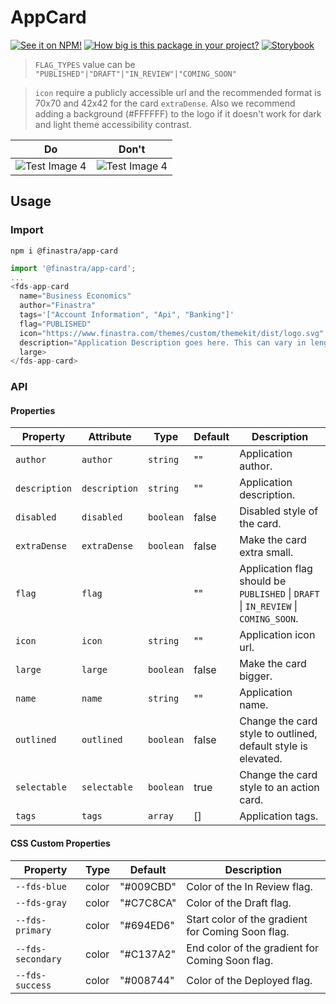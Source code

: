 # AppCard

[![See it on NPM!](https://img.shields.io/npm/v/@finastra/app-card?style=for-the-badge)](https://www.npmjs.com/package/@finastra/app-card)
[![How big is this package in your project?](https://img.shields.io/bundlephobia/minzip/@finastra/app-card?style=for-the-badge)](https://bundlephobia.com/result?p=@finastra/app-card')
[![Storybook](https://shields.io/badge/-Play%20with%20this%20web%20component-2a0481?logo=storybook&style=for-the-badge)](https://finastra.github.io/finastra-design-system/?path=/story/data-display-card-application--default)

> `FLAG_TYPES` value can be `"PUBLISHED"|"DRAFT"|"IN_REVIEW"|"COMING_SOON"`

> `icon` require a publicly accessible url and the recommended format is 70x70 and 42x42 for the card `extraDense`. Also we recommend adding a background (#FFFFFF) to the logo if it doesn't work for dark and light theme accessibility contrast.

| Do                                               | Don't                                            |
| ------------------------------------------------ | ------------------------------------------------ |
| ![Test Image 4](https://i.imgur.com/AFDwskP.png) | ![Test Image 4](https://i.imgur.com/TGHSH9D.png) |

## Usage

### Import

```
npm i @finastra/app-card
```

```ts
import '@finastra/app-card';
...
<fds-app-card
  name="Business Economics"
  author="Finastra"
  tags='["Account Information", "Api", "Banking"]'
  flag="PUBLISHED"
  icon="https://www.finastra.com/themes/custom/themekit/dist/logo.svg"
  description="Application Description goes here. This can vary in length from short to pretty long, so you’ll want to watch that."
  large>
</fds-app-card>
```

### API

<!-- DOC -->

#### Properties

| Property      | Attribute     | Type      | Default | Description                                                                        |
| ------------- | ------------- | --------- | ------- | ---------------------------------------------------------------------------------- |
| `author`      | `author`      | `string`  | ""      | Application author.                                                                |
| `description` | `description` | `string`  | ""      | Application description.                                                           |
| `disabled`    | `disabled`    | `boolean` | false   | Disabled style of the card.                                                        |
| `extraDense`  | `extraDense`  | `boolean` | false   | Make the card extra small.                                                         |
| `flag`        | `flag`        |           | ""      | Application flag should be `PUBLISHED` \| `DRAFT` \| `IN_REVIEW` \| `COMING_SOON`. |
| `icon`        | `icon`        | `string`  | ""      | Application icon url.                                                              |
| `large`       | `large`       | `boolean` | false   | Make the card bigger.                                                              |
| `name`        | `name`        | `string`  | ""      | Application name.                                                                  |
| `outlined`    | `outlined`    | `boolean` | false   | Change the card style to outlined, default style is elevated.                      |
| `selectable`  | `selectable`  | `boolean` | true    | Change the card style to an action card.                                           |
| `tags`        | `tags`        | `array`   | []      | Application tags.                                                                  |

#### CSS Custom Properties

| Property          | Type  | Default   | Description                                       |
| ----------------- | ----- | --------- | ------------------------------------------------- |
| `--fds-blue`      | color | "#009CBD" | Color of the In Review flag.                      |
| `--fds-gray`      | color | "#C7C8CA" | Color of the Draft flag.                          |
| `--fds-primary`   | color | "#694ED6" | Start color of the gradient for Coming Soon flag. |
| `--fds-secondary` | color | "#C137A2" | End color of the gradient for Coming Soon flag.   |
| `--fds-success`   | color | "#008744" | Color of the Deployed flag.                       |

<!-- /DOC -->

